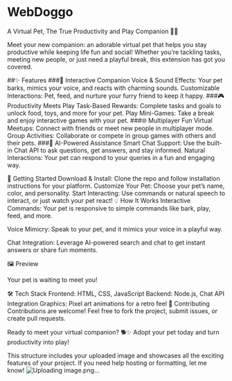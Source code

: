# WebDoggo
A Virtual Pet, The True Productivity and Play Companion 🐾✨

Meet your new companion: an adorable virtual pet that helps you stay productive while keeping life fun and social! Whether you're tackling tasks, meeting new people, or just need a playful break, this extension has got you covered.

##✨ Features
###🐶 Interactive Companion
Voice & Sound Effects: Your pet barks, mimics your voice, and reacts with charming sounds.
Customizable Interactions: Pet, feed, and nurture your furry friend to keep it happy.
###🎮 Productivity Meets Play
Task-Based Rewards: Complete tasks and goals to unlock food, toys, and more for your pet.
Play Mini-Games: Take a break and enjoy interactive games with your pet.
###🌐 Multiplayer Fun
Virtual Meetups: Connect with friends or meet new people in multiplayer mode.
Group Activities: Collaborate or compete in group games with others and their pets.
###🤖 AI-Powered Assistance
Smart Chat Support: Use the built-in Chat API to ask questions, get answers, and stay informed.
Natural Interactions: Your pet can respond to your queries in a fun and engaging way.

🚀 Getting Started
Download & Install: Clone the repo and follow installation instructions for your platform.
Customize Your Pet: Choose your pet’s name, color, and personality.
Start Interacting: Use commands or natural speech to interact, or just watch your pet react!
💡 How It Works
Interactive Commands:
Your pet is responsive to simple commands like bark, play, feed, and more.

Voice Mimicry:
Speak to your pet, and it mimics your voice in a playful way.

Chat Integration:
Leverage AI-powered search and chat to get instant answers or share fun moments.

🖼️ Preview

Your pet is waiting to meet you!

🛠️ Tech Stack
Frontend: HTML, CSS, JavaScript
Backend: Node.js, Chat API Integration
Graphics: Pixel art animations for a retro feel
🤝 Contributing
Contributions are welcome! Feel free to fork the project, submit issues, or create pull requests.

Ready to meet your virtual companion? 🐕✨
Adopt your pet today and turn productivity into play!

This structure includes your uploaded image and showcases all the exciting features of your project. If you need help hosting or formatting, let me know!
![Uploading image.png…]()






